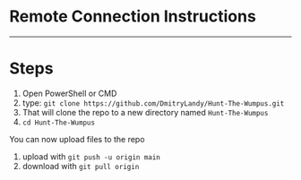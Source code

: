 # Remote Connection Instructions
---

# Steps

1. Open PowerShell or CMD
1. type: ```git clone https://github.com/DmitryLandy/Hunt-The-Wumpus.git```
1. That will clone the repo to a new directory named ```Hunt-The-Wumpus```
1. ```cd Hunt-The-Wumpus```

You can now upload files to the repo
1. upload with ```git push -u origin main```
2. download with ```git pull origin```
